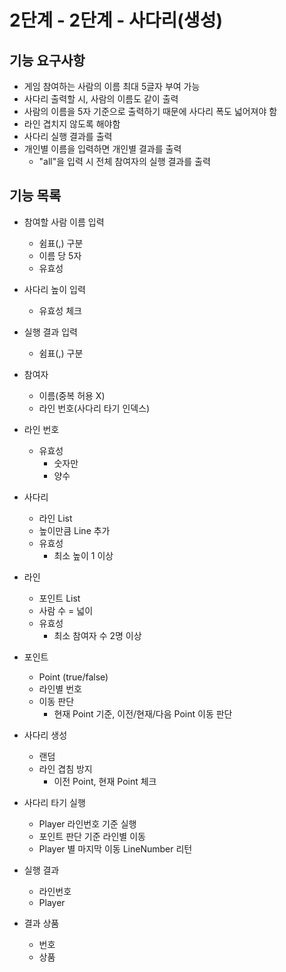 # 2단계 - 2단계 - 사다리(생성)

## 기능 요구사항

- 게임 참여하는 사람의 이름 최대 5글자 부여 가능
- 사다리 출력할 시, 사람의 이름도 같이 출력
- 사람의 이름을 5자 기준으로 출력하기 때문에 사다리 폭도 넓어져야 함
- 라인 겹치지 않도록 해야함
- 사다리 실행 결과를 출력
- 개인별 이름을 입력하면 개인별 결과를 출력
  - "all"을 입력 시 전체 참여자의 실행 결과를 출력


## 기능 목록
- 참여할 사람 이름 입력
    - 쉼표(,) 구분
    - 이름 당 5자
    - 유효성


- 사다리 높이 입력
    - 유효성 체크


- 실행 결과 입력
  - 쉼표(,) 구분


- 참여자
  - 이름(중복 허용 X)
  - 라인 번호(사다리 타기 인덱스)
  

- 라인 번호
  - 유효성
    - 숫자만
    - 양수
  

- 사다리
    - 라인 List
    - 높이만큼 Line 추가
    - 유효성 
      - 최소 높이 1 이상


- 라인
    - 포인트 List
    - 사람 수 = 넓이
    - 유효성 
      - 최소 참여자 수 2명 이상


- 포인트
    - Point (true/false)
    - 라인별 번호
    - 이동 판단
      - 현재 Point 기준, 이전/현재/다음 Point 이동 판단


- 사다리 생성
    - 랜덤
    - 라인 겹침 방지
        - 이전 Point, 현재 Point 체크
  
  
- 사다리 타기 실행
  - Player 라인번호 기준 실행
  - 포인트 판단 기준 라인별 이동 
  - Player 별 마지막 이동 LineNumber 리턴


- 실행 결과
  - 라인번호
  - Player
  

- 결과 상품
  - 번호
  - 상품


